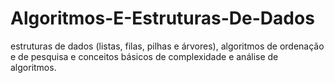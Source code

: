 # Algoritmos-E-Estruturas-De-Dados
estruturas de dados (listas, filas, pilhas e árvores), algoritmos de ordenação e de pesquisa e conceitos básicos de complexidade e análise de algoritmos.
